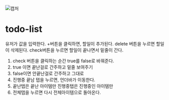 
![캡처](https://user-images.githubusercontent.com/104730729/166319945-1cc89c32-0bee-4aea-a8b1-178970794521.JPG)

# todo-list
 유저가 값을 입력한다.
 +버튼을 클릭하면, 할일이 추가된다.
 delete 버튼을 누르면 할일이 삭제된다.
 check버튼을 누르면 할일이 끝나면서 밑줄이 간다.
1. check 버튼을 클릭하는 순간 true를 false로 바꿔준다.
2. true 이면 끝난걸로 간주하고 밑줄 보여주기
3. false이면 안끝난걸로 간주하고 그대로
4. 진행중 끝남 탭을 누르면, 언더바가 이동한다.
5. 끝난탭은 끝난 아이템만 진행중탭은 진행중인 아이템만
6. 전체탭을 누르면 다시 전체아이템으로 돌아온다.
